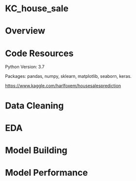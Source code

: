 # KC_house_sale

# Overview

# Code Resources

Python Version: 3.7

Packages: pandas, numpy, sklearn, matplotlib, seaborn, keras.

https://www.kaggle.com/harlfoxem/housesalesprediction

# Data Cleaning


# EDA


# Model Building


# Model Performance
